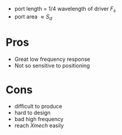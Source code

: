 - port length = $1/4$ wavelength of driver $F_s$
- port area $\approx S_d$

# Pros
- Great low frequency response
- Not so sensitive to positioning

# Cons
- difficult to produce
- hard to design
- bad high frequency
- reach $Xmech$ easily


